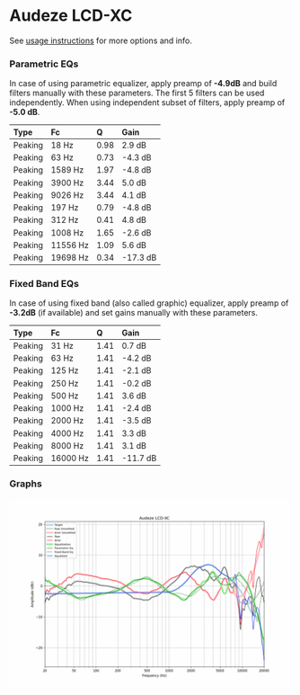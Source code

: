 # Audeze LCD-XC
See [usage instructions](https://github.com/jaakkopasanen/AutoEq#usage) for more options and info.

### Parametric EQs
In case of using parametric equalizer, apply preamp of **-4.9dB** and build filters manually
with these parameters. The first 5 filters can be used independently.
When using independent subset of filters, apply preamp of **-5.0 dB**.

| Type    | Fc       |    Q | Gain     |
|:--------|:---------|:-----|:---------|
| Peaking | 18 Hz    | 0.98 | 2.9 dB   |
| Peaking | 63 Hz    | 0.73 | -4.3 dB  |
| Peaking | 1589 Hz  | 1.97 | -4.8 dB  |
| Peaking | 3900 Hz  | 3.44 | 5.0 dB   |
| Peaking | 9026 Hz  | 3.44 | 4.1 dB   |
| Peaking | 197 Hz   | 0.79 | -4.8 dB  |
| Peaking | 312 Hz   | 0.41 | 4.8 dB   |
| Peaking | 1008 Hz  | 1.65 | -2.6 dB  |
| Peaking | 11556 Hz | 1.09 | 5.6 dB   |
| Peaking | 19698 Hz | 0.34 | -17.3 dB |

### Fixed Band EQs
In case of using fixed band (also called graphic) equalizer, apply preamp of **-3.2dB**
(if available) and set gains manually with these parameters.

| Type    | Fc       |    Q | Gain     |
|:--------|:---------|:-----|:---------|
| Peaking | 31 Hz    | 1.41 | 0.7 dB   |
| Peaking | 63 Hz    | 1.41 | -4.2 dB  |
| Peaking | 125 Hz   | 1.41 | -2.1 dB  |
| Peaking | 250 Hz   | 1.41 | -0.2 dB  |
| Peaking | 500 Hz   | 1.41 | 3.6 dB   |
| Peaking | 1000 Hz  | 1.41 | -2.4 dB  |
| Peaking | 2000 Hz  | 1.41 | -3.5 dB  |
| Peaking | 4000 Hz  | 1.41 | 3.3 dB   |
| Peaking | 8000 Hz  | 1.41 | 3.1 dB   |
| Peaking | 16000 Hz | 1.41 | -11.7 dB |

### Graphs
![](./Audeze%20LCD-XC.png)